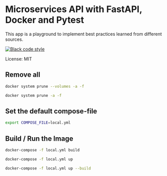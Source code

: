 # Microservices API with FastAPI, Docker and Pytest

This app is a playground to implement best practices learned from different sources.

[![Black code style](https://img.shields.io/badge/code%20style-black-000000.svg)](https://github.com/ambv/black)

License: MIT

## Remove all

```bash
docker system prune --volumes -a -f
```

```bash
docker system prune -a -f
```

## Set the default compose-file

```bash
export COMPOSE_FILE=local.yml
```

## Build / Run the Image

```bash
docker-compose -f local.yml build
```

```bash
docker-compose -f local.yml up
```

```bash
docker-compose -f local.yml up --build
```
